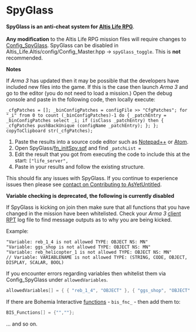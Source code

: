 SpyGlass
================
<b>SpyGlass is an anti-cheat system for [Altis Life RPG](https://github.com/AsYetUntitled/Framework)</b>.</br></br>
<b>Any modification</b> to the Altis Life RPG mission files will require changes to [Config_SpyGlass](https://github.com/AsYetUntitled/Framework/blob/master/Altis_Life.Altis/config/Config_SpyGlass.hpp). SpyGlass can be disabled in Altis_Life.Altis/config/Config_Master.hpp → `spyGlass_toggle`. This is **not** recommended. 

<b>Notes</b>

If *Arma 3* has updated then it may be possible that the developers have included new files into the game. 
If this is the case then launch *Arma 3* and go to the editor (you do not need to load a mission.)
Open the debug console and paste in the following code, then locally execute: 

```sqf
_cfgPatches = []; _binConfigPatches = configFile >> "CfgPatches"; for "_i" from 0 to count (_binConfigPatches)-1 do { _patchEntry = _binConfigPatches select _i; if (isClass _patchEntry) then { _cfgPatches pushBackUnique (configName _patchEntry); }; }; copyToClipboard str(_cfgPatches);
```

1. Paste the results into a source code editor such as [Notepad++](https://notepad-plus-plus.org/) or [Atom](https://atom.io/). 
2. Open SpyGlass/[fn_initSpy.sqf](https://github.com/AsYetUntitled/Framework/blob/master/Altis_Life.Altis/SpyGlass/fn_initSpy.sqf) and find `_patchList =`
3. Edit the result that you got from executing the code to include this at the start: `["life_server",`
4. Paste in your results and follow the existing structure.

This should fix any issues with SpyGlass. If you continue to experience issues then please see [contact on Contributing to AsYetUntitled](https://github.com/AsYetUntitled/Framework/blob/master/.github/CONTRIBUTING.md#contact). 


<b>Variable checking is deprecated, the following is currently disabled</b>

If SpyGlass is kicking on join then make sure that all functions that you have changed in the mission have been whitelisted. Check your *Arma 3* [client RPT](https://community.bistudio.com/wiki/Crash_Files) log file to find message outputs as to why you are being kicked. 

Example:

```
"Variable: reb_1_4 is not allowed TYPE: OBJECT NS: MN"
"Variable: ggs_shop is not allowed TYPE: OBJECT NS: MN"
"Variable: reb_helicopter_1 is not allowed TYPE: OBJECT NS: MN"
// Variable: VARIABLENAME is not allowed TYPE: (STRING, CODE, OBJECT, DISPLAY, SCALAR, BOOL)
 ```

If you encounter errors regarding variables then whitelist them via Config_SpyGlass under `allowedVariables`. 

```cpp
allowedVariables[] = { { "reb_1_4", "OBJECT" }, { "ggs_shop", "OBJECT" },{ "reb_helicopter_1", "OBJECT" }};
```

If there are Bohemia Interactive [functions](https://community.bistudio.com/wiki/Functions) - `bis_fnc_` - then add them to: 

```cpp
BIS_Functions[] = {"",""};
```

... and so on.